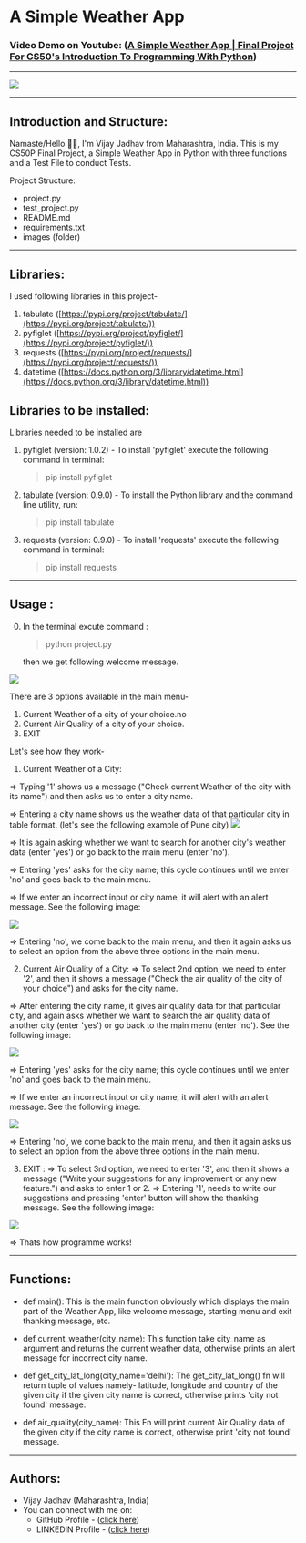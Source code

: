 # A Simple Weather App

### Video Demo on Youtube: ([A Simple Weather App | Final Project For CS50's Introduction To Programming With Python](https://youtu.be/JP5eYi4u6_Q?si=HXMIFrml8LTCs8wg))

---
![](images\project-title.png)

---

## Introduction and Structure:
Namaste/Hello 🙏🏻, I'm Vijay Jadhav from Maharashtra, India. This is my CS50P Final Project, a Simple Weather App in Python with three functions and a Test File to conduct Tests.

  Project Structure:
  - project.py
  - test_project.py
  - README.md
  - requirements.txt
  - images (folder)

---
## Libraries:
I used following libraries in this project-
  1. tabulate ([https://pypi.org/project/tabulate/](https://pypi.org/project/tabulate/))
  2. pyfiglet ([https://pypi.org/project/pyfiglet/](https://pypi.org/project/pyfiglet/))
  3. requests ([https://pypi.org/project/requests/](https://pypi.org/project/requests/))
  4. datetime ([https://docs.python.org/3/library/datetime.html](https://docs.python.org/3/library/datetime.html))

## Libraries to be installed:
Libraries needed to be installed are
1. pyfiglet (version: 1.0.2) - To install 'pyfiglet' execute the following command in terminal:
    > pip install pyfiglet

2. tabulate (version: 0.9.0) - To install the Python library and the command line utility, run:
    > pip install tabulate

3. requests (version: 0.9.0) - To install 'requests' execute the following command in terminal:
    > pip install requests

---

## Usage :
0. In the terminal excute command :
    > python project.py

    then we get following welcome message.

![](<images\usage screenshot-1.png>)

There are 3 options available in the main menu-
1. Current Weather of a city of your choice.no
2. Current Air Quality of a city of your choice.
3. EXIT

Let's see how they work-

1. Current Weather of a City:

=> Typing '1' shows us a message ("Check current Weather of the city with its name") and then asks us to enter a city name.

 => Entering a city name shows us the weather data of that particular city in table format. (let's see the following example of Pune city)
![](<images\usage screenshot-2.png>)

=> It is again asking whether we want to search for another city's weather data (enter 'yes') or go back to the main menu (enter 'no').

=> Entering 'yes' asks for the city name; this cycle continues until we enter 'no' and goes back to the main menu.

=> If we enter an incorrect input or city name, it will alert with an alert message. See the following image:

![](<images\usage screenshot-3.png>)

=> Entering 'no', we come back to the main menu, and then it again asks us to select an option from the above three options in the main menu.

2. Current Air Quality of a City:
=> To select 2nd option, we need to enter '2', and then it shows a message ("Check the air quality of the city of your choice") and asks for the city name.

=> After entering the city name, it gives air quality data for that particular city, and again asks whether we want to search the air quality data of another city (enter 'yes') or go back to the main menu (enter 'no'). See the following image:

![](<images\usage screenshot-4.png>)

=> Entering 'yes' asks for the city name; this cycle continues until we enter 'no' and goes back to the main menu.

=> If we enter an incorrect input or city name, it will alert with an alert message. See the following image:

![](<images\usage screenshot-5.png>)

=> Entering 'no', we come back to the main menu, and then it again asks us to select an option from the above three options in the main menu.

3. EXIT :
=> To select 3rd option, we need to enter '3', and then it shows a message ("Write your suggestions for any improvement or any new feature.") and asks to enter 1 or 2.
=> Entering '1', needs to write our suggestions and pressing 'enter' button will show the thanking message. See the following image:

![](<images\usage screenshot-6.png>)

=> Thats how programme works!

---

## Functions:
  - def main():
    This is the main function obviously which displays the main part of the Weather App, like welcome message, starting menu and exit thanking message, etc.

  - def current_weather(city_name):
    This function take city_name as argument and returns the current weather data, otherwise prints an alert message for incorrect city name.

  - def get_city_lat_long(city_name='delhi'):
    The get_city_lat_long() fn will return tuple of values namely- latitude, longitude and country of the given city if the given city name is correct,
    otherwise prints 'city not found' message.

  - def air_quality(city_name):
    This Fn will print current Air Quality data of the given city if the city name is correct,
    otherwise print 'city not found' message.

---

## Authors:
  - Vijay Jadhav (Maharashtra, India)
  - You can connect with me on:
    - GitHub Profile - ([click here](https://github.com/vijay-jadhav1997))
    - LINKEDIN Profile - ([click here](https://www.linkedin.com/in/vijay-jadhav1997))

